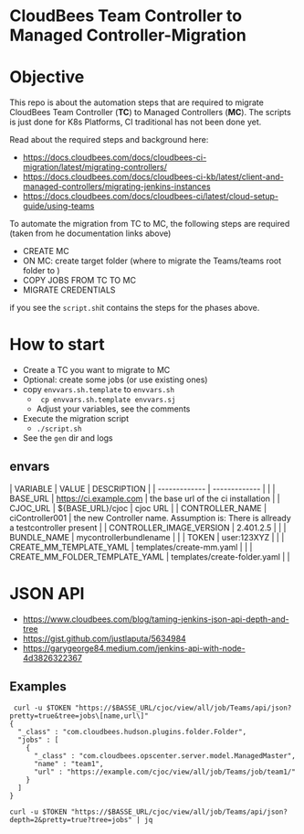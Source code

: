 # CloudBees Team Controller to Managed Controller-Migration

# Objective

This repo is about the automation steps that are required to migrate CloudBees Team Controller (**TC**) to Managed Controllers (**MC**).
The scripts is just done for K8s Platforms, CI traditional has not been done yet. 

Read about the required steps and background here:

* https://docs.cloudbees.com/docs/cloudbees-ci-migration/latest/migrating-controllers/ 
* https://docs.cloudbees.com/docs/cloudbees-ci-kb/latest/client-and-managed-controllers/migrating-jenkins-instances 
* https://docs.cloudbees.com/docs/cloudbees-ci/latest/cloud-setup-guide/using-teams 

To automate the migration from TC to MC, the following steps are required (taken from he documentation links above) 

* CREATE MC
* ON MC: create target folder (where to migrate the Teams/teams root folder to )
* COPY JOBS FROM TC TO MC
* MIGRATE CREDENTIALS

if you see the `script.sh`it contains the steps for the phases above.

# How to start

* Create a TC you want to migrate  to MC
* Optional: create some jobs (or use existing ones)
* copy `envvars.sh.template`  to `envvars.sh`
  * ``` cp envvars.sh.template envvars.sj```
  * Adjust your variables, see the comments 
* Execute the migration script
  * ```./script.sh ```
* See the `gen` dir and logs


## envars

| VARIABLE  | VALUE | DESCRIPTION |
| ------------- | ------------- | |
| BASE_URL | https://ci.example.com  | the base url of the ci installation |
| CJOC_URL | ${BASE_URL}/cjoc | cjoc URL | 
| CONTROLLER_NAME | ciController001 | the new Controller name. Assumption is: There is allready a testcontroller present  | 
| CONTROLLER_IMAGE_VERSION | 2.401.2.5  | | 
| BUNDLE_NAME | mycontrollerbundlename  | | 
| TOKEN | user:123XYZ | | 
| CREATE_MM_TEMPLATE_YAML | templates/create-mm.yaml | | 
| CREATE_MM_FOLDER_TEMPLATE_YAML | templates/create-folder.yaml | | 


# JSON API 
* https://www.cloudbees.com/blog/taming-jenkins-json-api-depth-and-tree
* https://gist.github.com/justlaputa/5634984
* https://garygeorge84.medium.com/jenkins-api-with-node-4d3826322367

## Examples

```
 curl -u $TOKEN "https://$BASSE_URL/cjoc/view/all/job/Teams/api/json?pretty=true&tree=jobs\[name,url\]"
{
  "_class" : "com.cloudbees.hudson.plugins.folder.Folder",
  "jobs" : [
    {
      "_class" : "com.cloudbees.opscenter.server.model.ManagedMaster",
      "name" : "team1",
      "url" : "https://example.com/cjoc/view/all/job/Teams/job/team1/"
    }
  ]
}
```

````
curl -u $TOKEN "https://$BASSE_URL/cjoc/view/all/job/Teams/api/json?depth=2&pretty=true?tree=jobs" | jq
````

